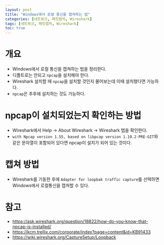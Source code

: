 ```yaml
---
layout: post
title: "Windows에서 로컬 통신을 캡쳐하는 법"
categories: [네트워크, 패킷캡처, Wireshark]
tags: [네트워크, 패킷캡처, Wireshark]
toc: true
---
```



# 개요
- Windows에서 로컬 통신을 캡쳐하는 법을 정리한다. 
- 디폴트로는 안되고 `npcap`을 설치해야 한다. 
- Wireshark 설치할 때 `npcap`을 설치할 것인지 물어보는데 이때 설치했다면 가능하다. 
- `npcap`은 추후에 설치하는 것도 가능하다. 

# npcap이 설치되었는지 확인하는 방법
- Wireshark에서 Help -> About Wireshark -> Wireshark 탭을 확인한다. 
- `with Npcap version 1.55, based on libpcap version 1.10.2-PRE-GIT`와 같은 문자열이 포함되어 있다면 npcap이 설치가 되어 있는 것이다.

# 캡쳐 방법
- Wireshark를 기동한 후에 `Adapter for loopbak traffic capture`를 선택하면 Windows에서 로컬통신을 캡쳐할 수 있다. 

# 참고 
- https://ask.wireshark.org/question/18822/how-do-you-know-that-npcap-is-installed/
- https://kcm.trellix.com/corporate/index?page=content&id=KB91433
- https://wiki.wireshark.org/CaptureSetup/Loopback